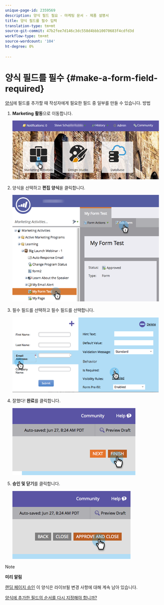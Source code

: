 ```yaml
---
unique-page-id: 2359569
description: 양식 필드 필요 - 마케팅 문서 - 제품 설명서
title: 양식 필드를 필수 입력
translation-type: tm+mt
source-git-commit: 47b2fee7d146c3dc558d4bbb10070683f4cdfd3d
workflow-type: tm+mt
source-wordcount: '104'
ht-degree: 0%

---
```



# 양식 필드를 필수 {#make-a-form-field-required}

[양식](add-a-field-to-a-form.md)에 필드를 추가할 때 작성자에게 필요한 필드 중 일부를 만들 수 있습니다. 방법

1. **Marketing** **활동**&#x200B;으로 이동합니다.

   ![](assets/login-marketing-activities-4.png)

1. 양식을 선택하고 **편집** **양식**&#x200B;을 클릭합니다.

   ![](assets/editform-2.png)

1. 필수 필드를 선택하고 필수 필드를 선택합니다.

   ![](assets/image2014-9-15-17-3a30-3a44.png)

1. 잘했다! **완료**&#x200B;를 클릭합니다.

   ![](assets/image2014-9-15-17-3a30-3a58.png)

1. **승인 및 닫기**&#x200B;를 클릭합니다.

   ![](assets/image2014-9-15-17-3a31-3a11.png)

>[!NOTE]
>
>**미리 알림**
>
>[랜딩 페이지 승인](../../../../product-docs/demand-generation/landing-pages/understanding-landing-pages/approve-unapprove-or-delete-a-landing-page.md) 이 양식은 라이브될 변경 사항에 대해 계속 남아 있습니다.

[양식에 추가한 필드의 순서를 다시 지정해야 합니까?](../../../../product-docs/demand-generation/forms/form-fields/reorder-fields-in-a-form.md)